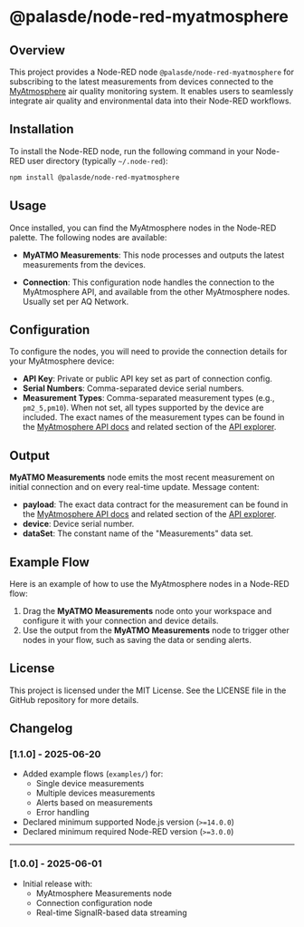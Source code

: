 # @palasde/node-red-myatmosphere

## Overview

This project provides a Node-RED node `@palasde/node-red-myatmosphere` for subscribing to the latest measurements from devices connected to the [MyAtmosphere](https://my-atmosphere.net/) air quality monitoring system. It enables users to seamlessly integrate air quality and environmental data into their Node-RED workflows.

## Installation

To install the Node-RED node, run the following command in your Node-RED user directory (typically `~/.node-red`):

```sh
npm install @palasde/node-red-myatmosphere
```

## Usage

Once installed, you can find the MyAtmosphere nodes in the Node-RED palette. The following nodes are available:

- **MyATMO Measurements**: This node processes and outputs the latest measurements from the devices.

- **Connection**: This configuration node handles the connection to the MyAtmosphere API, and available from the other MyAtmosphere nodes. Usually set per AQ Network.

## Configuration

To configure the nodes, you will need to provide the connection details for your MyAtmosphere device:

- **API Key**: Private or public API key set as part of connection config.
- **Serial Numbers**: Comma-separated device serial numbers.
- **Measurement Types**: Comma-separated measurement types (e.g., `pm2_5,pm10`). When not set, all types supported by the device are included. The exact names of the measurement types can be found in the [MyAtmosphere API docs](https://my-atmosphere.cloud/measurements/network/api) and related section of the [API explorer](https://api.my-atmosphere.cloud/streams).

## Output

**MyATMO Measurements** node emits the most recent measurement on initial connection and on every real-time update. Message content:

- **payload**: The exact data contract for the measurement can be found in the [MyAtmosphere API docs](https://my-atmosphere.cloud/measurements/network/api) and related section of the [API explorer](https://api.my-atmosphere.cloud/streams).
- **device**: Device serial number.
- **dataSet**: The constant name of the "Measurements" data set.

## Example Flow

Here is an example of how to use the MyAtmosphere nodes in a Node-RED flow:

1. Drag the **MyATMO Measurements** node onto your workspace and configure it with your connection and device details.
2. Use the output from the **MyATMO Measurements** node to trigger other nodes in your flow, such as saving the data or sending alerts.

## License

This project is licensed under the MIT License. See the LICENSE file in the GitHub repository for more details.

## Changelog

### [1.1.0] - 2025-06-20

- Added example flows (`examples/`) for:
  - Single device measurements
  - Multiple devices measurements
  - Alerts based on measurements
  - Error handling
- Declared minimum supported Node.js version (`>=14.0.0`)
- Declared minimum required Node-RED version (`>=3.0.0`)

---

### [1.0.0] - 2025-06-01

- Initial release with:
  - MyAtmosphere Measurements node
  - Connection configuration node
  - Real-time SignalR-based data streaming
